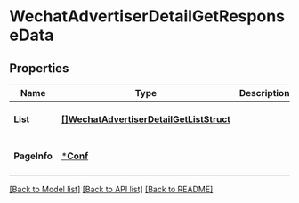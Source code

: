 # WechatAdvertiserDetailGetResponseData

## Properties
Name | Type | Description | Notes
------------ | ------------- | ------------- | -------------
**List** | [**[]WechatAdvertiserDetailGetListStruct**](WechatAdvertiserDetailGetListStruct.md) |  | [optional] [default to null]
**PageInfo** | [***Conf**](conf.md) |  | [optional] [default to null]

[[Back to Model list]](../README.md#documentation-for-models) [[Back to API list]](../README.md#documentation-for-api-endpoints) [[Back to README]](../README.md)


